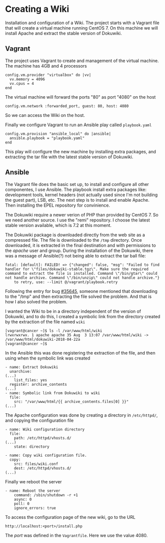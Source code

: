 # Creating a Wiki

Installation and configuration of a Wiki. The project starts with a Vagrant file that will create a virtual machine running CentOS 7. On this machine we will install Apache and extract the stable version of Dokuwiki.

## Vagrant

The project uses Vagrant to create and management of the virtual machine. The machine has 4GB and 4 processors

    config.vm.provider "virtualbox" do |vv|
      vv.memory = 4096
      vv.cpus = 4
    end

The virtual machine will forward the ports "80" as port "4080" on the host

    config.vm.network :forwarded_port, guest: 80, host: 4080

So we can access the Wiki on the host.

Finally we configure Vagrant to run an Ansible play called `playbook.yaml`

    config.vm.provision "ansible_local" do |ansible|
      ansible.playbook = "playbook.yaml"
    end
This play will configure the new machine by installing extra packages, and extracting the tar file with the latest stable version of Dokuwiki.

## Ansible

The Vagrant file does the basic set up, to install and configure all other componentes, I use Ansible. The playbook install extra packages like: development tools, kernel headers (not actually used since I'm not building the guest part), LSB, etc. The next step is to install and enable Apache. Then installing the EPEL repository for convinience.

The Dokuwiki require a newer verion of PHP than provided by CentOS 7. So we need another source. I use the "remi" repository. I choose the latest stable version available, which is 7.2 at this moment.

The Dokuwiki package is downloaded directly from the web site as a compressed file. The file is downloaded to the `/tmp` directory. Once downloaded, it is extracted in the final destination and with permissions to the *apache* user and group. During the installation of the Dokuwiki, there was a message of Ansible(?) not being able to extract the tar ball file:

    fatal: [default]: FAILED! => {"changed": false, "msg": "Failed to find handler for \"files/dokuwiki-stable.tgz\". Make sure the required command to extract the file is installed. Command \"/bin/gtar\" could not handle archive. Command \"/bin/unzip\" could not handle archive."}
        to retry, use: --limit @/vagrant/playbook.retry

Following the entry for bug [#35645](https://github.com/ansible/ansible/issues/35645), someone mentioned that downloading to the "/tmp" and then extracting the file solved the problem. And that is how I also solved the problem.

I wanted the Wiki to be in a directory independent of the version of Dokuwiki, and to do this, I created a symbolic link from the directory created by the extraction of the file named `wiki`

    [vagrant@cancer ~]$ ls -l /var/www/html/wiki
    lrwxrwxrwx. 1 apache apache 35 Aug  3 13:07 /var/www/html/wiki -> /var/www/html/dokuwiki-2018-04-22a
    [vagrant@cancer ~]$

In the Ansible this was done registering the extraction of the file, and then using when the symbolic link was created

    - name: Extract Dokuwiki
      unarchive:
    (...)
        list_files: yes
      register: archive_contents
    (...)
    - name: Symbolic link from Dokuwiki to wiki
      file:
        src: "/var/www/html/{{ archive_contents.files[0] }}"
    (...)

The Apache configuration was done by creating a directory in `/etc/httpd/`, and copying the configuration file

    - name: Wiki configuration directory
      file:
        path: /etc/httpd/vhosts.d/
    (...)
        state: directory

    - name: Copy wiki configuration file.
      copy:
        src: files/wiki.conf
        dest: /etc/httpd/vhosts.d/
    (...)

Finally we reboot the server

    - name: Reboot the server
        command: /sbin/shutdown -r +1
        async: 0
        poll: 0
        ignore_errors: true

To access the configuration page of the new wiki, go to the URL

    http://localhost:<port>/install.php

The *port* was defined in the `Vagrantfile`. Here we use the value 4080.